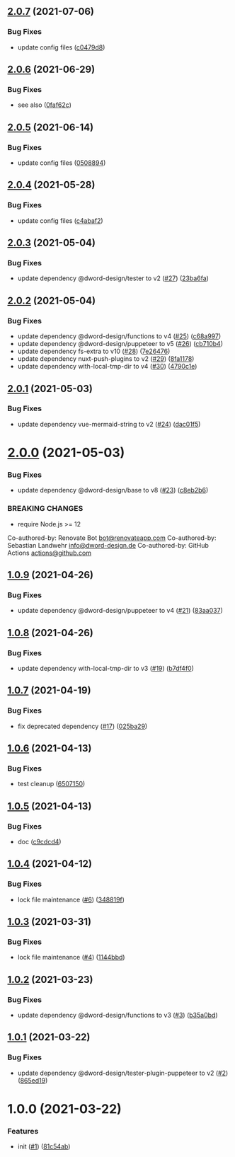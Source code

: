 ## [2.0.7](https://github.com/dword-design/nuxt-mermaid-string/compare/v2.0.6...v2.0.7) (2021-07-06)


### Bug Fixes

* update config files ([c0479d8](https://github.com/dword-design/nuxt-mermaid-string/commit/c0479d82e9f43f8ad2784b5670adbc0a32b318d1))

## [2.0.6](https://github.com/dword-design/nuxt-mermaid-string/compare/v2.0.5...v2.0.6) (2021-06-29)


### Bug Fixes

* see also ([0faf62c](https://github.com/dword-design/nuxt-mermaid-string/commit/0faf62c92c825a30d6cdecd8f4e1c5b324d7bc26))

## [2.0.5](https://github.com/dword-design/nuxt-mermaid-string/compare/v2.0.4...v2.0.5) (2021-06-14)


### Bug Fixes

* update config files ([0508894](https://github.com/dword-design/nuxt-mermaid-string/commit/05088942850f204c2198765cfda2b2f5641f1714))

## [2.0.4](https://github.com/dword-design/nuxt-mermaid-string/compare/v2.0.3...v2.0.4) (2021-05-28)


### Bug Fixes

* update config files ([c4abaf2](https://github.com/dword-design/nuxt-mermaid-string/commit/c4abaf2bc24eaab010cbb4700db6919c16a71079))

## [2.0.3](https://github.com/dword-design/nuxt-mermaid-string/compare/v2.0.2...v2.0.3) (2021-05-04)


### Bug Fixes

* update dependency @dword-design/tester to v2 ([#27](https://github.com/dword-design/nuxt-mermaid-string/issues/27)) ([23ba6fa](https://github.com/dword-design/nuxt-mermaid-string/commit/23ba6fa78d5873322d8f129849637b1bda4aa0f2))

## [2.0.2](https://github.com/dword-design/nuxt-mermaid-string/compare/v2.0.1...v2.0.2) (2021-05-04)


### Bug Fixes

* update dependency @dword-design/functions to v4 ([#25](https://github.com/dword-design/nuxt-mermaid-string/issues/25)) ([c68a997](https://github.com/dword-design/nuxt-mermaid-string/commit/c68a99775116fe5427c3a525d8117ee47e5cc716))
* update dependency @dword-design/puppeteer to v5 ([#26](https://github.com/dword-design/nuxt-mermaid-string/issues/26)) ([cb710b4](https://github.com/dword-design/nuxt-mermaid-string/commit/cb710b48ddee4c99f38a299b4a293b1018d23819))
* update dependency fs-extra to v10 ([#28](https://github.com/dword-design/nuxt-mermaid-string/issues/28)) ([7e26476](https://github.com/dword-design/nuxt-mermaid-string/commit/7e26476fb64ed91e9c0d875875ee4e2e96ba1a5a))
* update dependency nuxt-push-plugins to v2 ([#29](https://github.com/dword-design/nuxt-mermaid-string/issues/29)) ([8fa1178](https://github.com/dword-design/nuxt-mermaid-string/commit/8fa11780053b4baee14328784cf8b405d6a4732d))
* update dependency with-local-tmp-dir to v4 ([#30](https://github.com/dword-design/nuxt-mermaid-string/issues/30)) ([4790c1e](https://github.com/dword-design/nuxt-mermaid-string/commit/4790c1e1219403dcc0630261100a9703fc952109))

## [2.0.1](https://github.com/dword-design/nuxt-mermaid-string/compare/v2.0.0...v2.0.1) (2021-05-03)


### Bug Fixes

* update dependency vue-mermaid-string to v2 ([#24](https://github.com/dword-design/nuxt-mermaid-string/issues/24)) ([dac01f5](https://github.com/dword-design/nuxt-mermaid-string/commit/dac01f52fdd3895aced6ca80368835b1fec2cf6b))

# [2.0.0](https://github.com/dword-design/nuxt-mermaid-string/compare/v1.0.9...v2.0.0) (2021-05-03)


### Bug Fixes

* update dependency @dword-design/base to v8 ([#23](https://github.com/dword-design/nuxt-mermaid-string/issues/23)) ([c8eb2b6](https://github.com/dword-design/nuxt-mermaid-string/commit/c8eb2b623425b1395172dc3b2cd82a552c4d9fce))


### BREAKING CHANGES

* require Node.js >= 12

Co-authored-by: Renovate Bot <bot@renovateapp.com>
Co-authored-by: Sebastian Landwehr <info@dword-design.de>
Co-authored-by: GitHub Actions <actions@github.com>

## [1.0.9](https://github.com/dword-design/nuxt-mermaid-string/compare/v1.0.8...v1.0.9) (2021-04-26)


### Bug Fixes

* update dependency @dword-design/puppeteer to v4 ([#21](https://github.com/dword-design/nuxt-mermaid-string/issues/21)) ([83aa037](https://github.com/dword-design/nuxt-mermaid-string/commit/83aa037d8e17911359d96a3cd9a5f9da15125db5))

## [1.0.8](https://github.com/dword-design/nuxt-mermaid-string/compare/v1.0.7...v1.0.8) (2021-04-26)


### Bug Fixes

* update dependency with-local-tmp-dir to v3 ([#19](https://github.com/dword-design/nuxt-mermaid-string/issues/19)) ([b7df4f0](https://github.com/dword-design/nuxt-mermaid-string/commit/b7df4f0768287e80d6f4dc21f733b7cd5b4ab3ea))

## [1.0.7](https://github.com/dword-design/nuxt-mermaid-string/compare/v1.0.6...v1.0.7) (2021-04-19)


### Bug Fixes

* fix deprecated dependency ([#17](https://github.com/dword-design/nuxt-mermaid-string/issues/17)) ([025ba29](https://github.com/dword-design/nuxt-mermaid-string/commit/025ba2974d1ce06e5ff8792f08abe94aca0c1287))

## [1.0.6](https://github.com/dword-design/nuxt-mermaid-string/compare/v1.0.5...v1.0.6) (2021-04-13)


### Bug Fixes

* test cleanup ([6507150](https://github.com/dword-design/nuxt-mermaid-string/commit/6507150608d756a61f7bdabbf84754087e6c6ce1))

## [1.0.5](https://github.com/dword-design/nuxt-mermaid-string/compare/v1.0.4...v1.0.5) (2021-04-13)


### Bug Fixes

* doc ([c9cdcd4](https://github.com/dword-design/nuxt-mermaid-string/commit/c9cdcd457fc100b11c02a4ccf9fd4accf6344715))

## [1.0.4](https://github.com/dword-design/nuxt-mermaid-string/compare/v1.0.3...v1.0.4) (2021-04-12)


### Bug Fixes

* lock file maintenance ([#6](https://github.com/dword-design/nuxt-mermaid-string/issues/6)) ([348819f](https://github.com/dword-design/nuxt-mermaid-string/commit/348819f6d5c1edc4d693c8b694cc9c7b9d5f97d9))

## [1.0.3](https://github.com/dword-design/nuxt-mermaid-string/compare/v1.0.2...v1.0.3) (2021-03-31)


### Bug Fixes

* lock file maintenance ([#4](https://github.com/dword-design/nuxt-mermaid-string/issues/4)) ([1144bbd](https://github.com/dword-design/nuxt-mermaid-string/commit/1144bbdbd08c97f1adb41117665bdb5b6299cd89))

## [1.0.2](https://github.com/dword-design/nuxt-mermaid-string/compare/v1.0.1...v1.0.2) (2021-03-23)


### Bug Fixes

* update dependency @dword-design/functions to v3 ([#3](https://github.com/dword-design/nuxt-mermaid-string/issues/3)) ([b35a0bd](https://github.com/dword-design/nuxt-mermaid-string/commit/b35a0bd4e58a28e495e1817bcdf030cf7ce32329))

## [1.0.1](https://github.com/dword-design/nuxt-mermaid-string/compare/v1.0.0...v1.0.1) (2021-03-22)


### Bug Fixes

* update dependency @dword-design/tester-plugin-puppeteer to v2 ([#2](https://github.com/dword-design/nuxt-mermaid-string/issues/2)) ([865ed19](https://github.com/dword-design/nuxt-mermaid-string/commit/865ed1923965d23a6f4e2817a50428e06928b99c))

# 1.0.0 (2021-03-22)


### Features

* init ([#1](https://github.com/dword-design/nuxt-mermaid-string/issues/1)) ([81c54ab](https://github.com/dword-design/nuxt-mermaid-string/commit/81c54abaaf99b1275ed01ea39f73f6dbe2391ae5))
